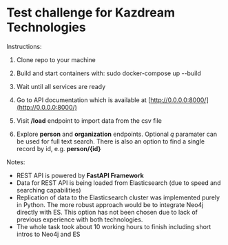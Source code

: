 # Test challenge for Kazdream Technologies


Instructions:

1. Clone repo to your machine

2. Build and start containers with:
    sudo docker-compose up --build

3. Wait until all services are ready

4. Go to API documentation which is available at [http://0.0.0.0:8000/](http://0.0.0.0:8000/)

5. Visit **/load** endpoint to import data from the csv file

6. Explore **person** and **organization** endpoints. Optional *q* paramater can be used for full text search. There is also an option to find a single record by id, e.g. **person/{id}**


Notes:
- REST API is powered by **FastAPI Framework**
- Data for REST API is being loaded from Elasticsearch (due to speed and searching capabilities)
- Replication of data to the Elasticsearch cluster was implemented purely in Python. The more robust approach would be to integrate Neo4j directly with ES. This option has not been chosen due to lack of previous experience with both technologies.
- The whole task took about 10 working hours to finish including short intros to Neo4j and ES
